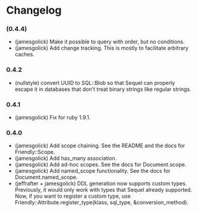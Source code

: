 Changelog
=========

### (0.4.4)

  * (jamesgolick) Make it possible to query with order, but no conditions.
  * (jamesgolick) Add change tracking. This is mostly to facilitate arbitrary caches.

### 0.4.2

  * (nullstyle) convert UUID to SQL::Blob so that Sequel can properly escape it in databases that don't treat binary strings like regular strings.

### 0.4.1

  * (jamesgolick) Fix for ruby 1.9.1.

### 0.4.0

  * (jamesgolick) Add scope chaining. See the README and the docs for Friendly::Scope.
  * (jamesgolick) Add has_many association.
  * (jamesgolick) Add ad-hoc scopes. See the docs for Document.scope.
  * (jamesgolick) Add named_scope functionality. See the docs for Document.named_scope.
  * (jeffrafter + jamesgolick) DDL generation now supports custom types. Previously, it would only work with types that Sequel already supported. Now, if you want to register a custom type, use Friendly::Attribute.register_type(klass, sql_type, &conversion_method).

